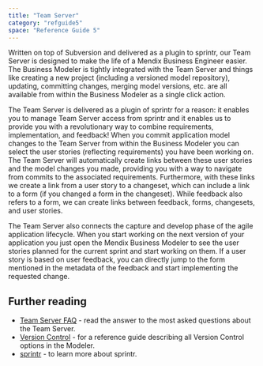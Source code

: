 ```yaml
---
title: "Team Server"
category: "refguide5"
space: "Reference Guide 5"
---
```



Written on top of Subversion and delivered as a plugin to sprintr, our Team Server is designed to make the life of a Mendix Business Engineer easier. The Business Modeler is tightly integrated with the Team Server and things like creating a new project (including a versioned model repository), updating, committing changes, merging model versions, etc. are all available from within the Business Modeler as a single click action.

The Team Server is delivered as a plugin of sprintr for a reason: it enables you to manage Team Server access from sprintr and it enables us to provide you with a revolutionary way to combine requirements, implementation, and feedback! When you commit application model changes to the Team Server from within the Business Modeler you can select the user stories (reflecting requirements) you have been working on. The Team Server will automatically create links between these user stories and the model changes you made, providing you with a way to navigate from commits to the associated requirements. Furthermore, with these links we create a link from a user story to a changeset, which can include a link to a form (if you changed a form in the changeset). While feedback also refers to a form, we can create links between feedback, forms, changesets, and user stories.

The Team Server also connects the capture and develop phase of the agile application lifecycle. When you start working on the next version of your application you just open the Mendix Business Modeler to see the user stories planned for the current sprint and start working on them. If a user story is based on user feedback, you can directly jump to the form mentioned in the metadata of the feedback and start implementing the requested change.

## Further reading

*   [Team Server FAQ](Team+Server+FAQ) - read the answer to the most asked questions about the Team Server.
*   [Version Control](Version+Control) - for a reference guide describing all Version Control options in the Modeler.
*   [sprintr](App+Platform) - to learn more about sprintr.